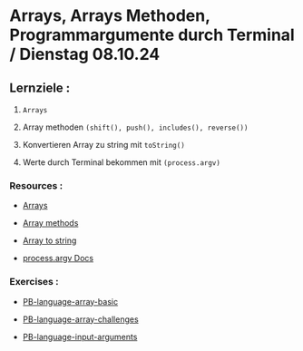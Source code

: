 # Arrays, Arrays Methoden, Programmargumente durch Terminal / Dienstag 08.10.24

## Lernziele :

1. `Arrays`

2. Array methoden `(shift(), push(), includes(), reverse())`

3. Konvertieren Array zu string mit `toString()`

4. Werte durch Terminal bekommen mit `(process.argv)`

### Resources :

- [Arrays](https://developer.mozilla.org/en-US/docs/Web/JavaScript/Reference/Global_Objects/Array)

- [Array methods](https://www.programiz.com/javascript/library/array/concat)

- [Array to string](https://developer.mozilla.org/en-US/docs/Web/JavaScript/Reference/Global_Objects/Array/toString)

- [process.argv Docs](https://nodejs.org/docs/latest/api/process.html#processargv)

### Exercises :

- [PB-language-array-basic](https://classroom.github.com/a/vXKIjSyn)

- [PB-language-array-challenges](https://classroom.github.com/a/o6QQ5kcn)

- [PB-language-input-arguments]()
